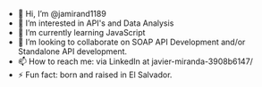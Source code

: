 - 👋 Hi, I’m @jamirand1189
- 👀 I’m interested in API's and Data Analysis
- 🌱 I’m currently learning JavaScript
- 💞️ I’m looking to collaborate on SOAP API Development and/or Standalone API development.
- 📫 How to reach me: via LinkedIn at javier-miranda-3908b6147/
- ⚡ Fun fact: born and raised in El Salvador.

<!---
jamirand1189/jamirand1189 is a ✨ special ✨ repository because its `README.md` (this file) appears on your GitHub profile.
You can click the Preview link to take a look at your changes.
--->
